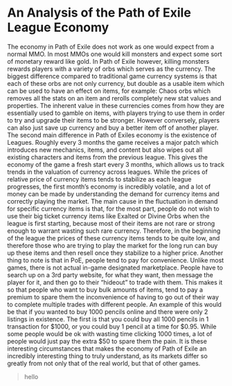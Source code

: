 # An Analysis of the Path of Exile League Economy

The economy in Path of Exile does not work as one would expect from a normal MMO. In most MMOs one would kill monsters and expect some sort of monetary reward like gold. In Path of Exile however, killing monsters rewards players with a variety of orbs which serves as the currency. The biggest difference compared to traditional game currency systems is that each of these orbs are not only currency, but double as a usable item which can be used to have an effect on items, for example: Chaos orbs which removes all the stats on an item and rerolls completely new stat values and properties. The inherent value in these currencies comes from how they are essentially used to gamble on items, with players trying to use them in order to try and upgrade their items to be stronger. However conversely, players can also just save up currency and buy a better item off of another player. 
The second main difference in Path of Exiles economy is the existence of Leagues. Roughly every 3 months the game receives a major patch which introduces new mechanics, items, and content but also wipes out all existing characters and items from the previous league. This gives the economy of the game a fresh start every 3 months, which allows us to track trends in the valuation of currency across leagues. While the prices of relative price of currency items tends to stabilize as each league progresses, the first month’s economy is incredibly volatile, and a lot of money can be made by understanding the demand for currency items and correctly playing the market. The main cause in the fluctuation in demand for specific currency items is that, for the most part, people do not wish to use their big ticket currency items like Exalted or Divine Orbs when the league is first starting, because most of their items are not rare or strong enough to warrant wasting such rare currency. Therefore, in the beginning of the league the prices of these currency items tends to be quite low, and therefore those who are trying to play the market for the long run can buy up these items and then resell once they stabilize to a higher price.
Another thing to note is that in PoE, people tend to pay for convenience. Unlike most	games, there is not actual in-game designated marketplace. People have to search up on a 3rd party website, for what they want, then message the player for it, and then go to their “hideout” to trade with them. This makes it so that people who want to buy bulk amounts of items, tend to pay a premium to spare them the inconvenience of having to go out of their way to complete multiple trades with different people. An example of this would be that if you wanted to buy 1000 pencils online and there were only 2 listings in existence. The first is that you could buy all 1000 pencils in 1 transaction for $1000, or you could buy 1 pencil at a time for $0.95. While some people would be ok with wasting time clicking 1000 times, a lot of people would just pay the extra $50 to spare them the pain. 
It is these interesting circumstances that makes the economy of Path of Exile an incredibly interesting thing to truly understand, as its markets differ so greatly from not only that of the real world, but that of other games.

> hello
